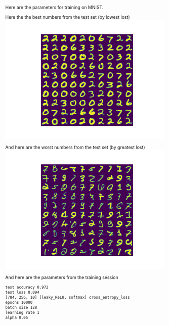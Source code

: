 Here are the parameters for training on MNIST. 

Here the the best numbers from the test set (by lowest lost)
![Best of the best](best.png)

And here are the worst numbers from the test set (by greatest lost)
![Worst of the worst](worst.png)

And here are the parameters from the training session
```
test accuracy 0.972
test loss 0.094
[784, 256, 10] [leaky_ReLU, softmax] cross_entropy_loss
epochs 10000
batch size 128
learning rate 1
alpha 0.05
```
